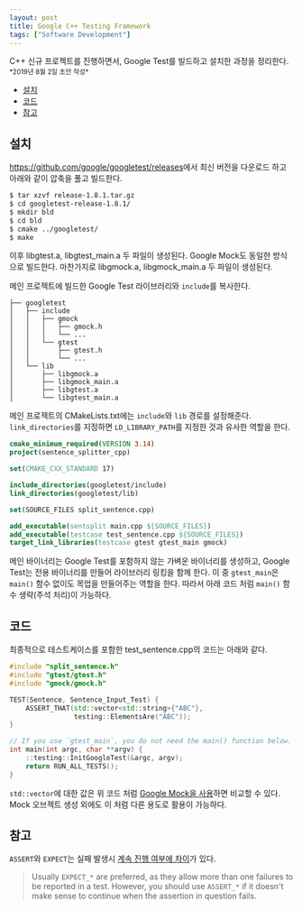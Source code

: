 ```yaml
---
layout: post
title: Google C++ Testing Framework
tags: ["Software Development"]
---
```


<div class="message">
C++ 신규 프로젝트를 진행하면서, Google Test를 빌드하고 설치한 과정을 정리한다.
</div>

<small>
*2019년 8월 2일 초안 작성*  
</small>

<!-- TOC -->

- [설치](#설치)
- [코드](#코드)
- [참고](#참고)

<!-- /TOC -->

## 설치
<https://github.com/google/googletest/releases>에서 최신 버전을 다운로드 하고 아래와 같이 압축을 풀고 빌드한다.

```bash
$ tar xzvf release-1.8.1.tar.gz
$ cd googletest-release-1.8.1/
$ mkdir bld
$ cd bld
$ cmake ../googletest/
$ make
```

이후 libgtest.a, libgtest_main.a 두 파일이 생성된다. Google Mock도 동일한 방식으로 빌드한다. 마찬가지로 libgmock.a, libgmock_main.a 두 파일이 생성된다. 

메인 프로젝트에 빌드한 Google Test 라이브러리와 `include`를 복사한다.

```
├── googletest
│   ├── include
│   │   ├── gmock
│   │   │   ├── gmock.h
│   │   │   └── ...
│   │   └── gtest
│   │       ├── gtest.h
│   │       └── ...
│   └── lib
│       ├── libgmock.a
│       ├── libgmock_main.a
│       ├── libgtest.a
│       └── libgtest_main.a
```

메인 프로젝트의 CMakeLists.txt에는 `include`와 `lib` 경로를 설정해준다. `link_directories`를 지정하면 `LD_LIBRARY_PATH`를 지정한 것과 유사한 역할을 한다.

```cmake
cmake_minimum_required(VERSION 3.14)
project(sentence_splitter_cpp)

set(CMAKE_CXX_STANDARD 17)

include_directories(googletest/include)
link_directories(googletest/lib)

set(SOURCE_FILES split_sentence.cpp)

add_executable(sentsplit main.cpp ${SOURCE_FILES})
add_executable(testcase test_sentence.cpp ${SOURCE_FILES})
target_link_libraries(testcase gtest gtest_main gmock)
```

메인 바이너리는 Google Test를 포함하지 않는 가벼운 바이너리를 생성하고, Google Test는 전용 바이너리를 만들어 라이브러리 링킹을 함께 한다. 이 중 `gtest_main`은 `main()` 함수 없이도 목업을 만들어주는 역할을 한다. 따라서 아래 코드 처럼 `main()` 함수 생략(주석 처리)이 가능하다.

## 코드
최종적으로 테스트케이스를 포함한 test_sentence.cpp의 코드는 아래와 같다.
```c++
#include "split_sentence.h"
#include "gtest/gtest.h"
#include "gmock/gmock.h"

TEST(Sentence, Sentence_Input_Test) {
    ASSERT_THAT(std::vector<std::string>{"ABC"},
                testing::ElementsAre("ABC"));
}

// If you use `gtest_main`, you do not need the main() function below.
int main(int argc, char **argv) {
    ::testing::InitGoogleTest(&argc, argv);
    return RUN_ALL_TESTS();
}
```

`std::vector`에 대한 값은 위 코드 처럼 [Google Mock을 사용](https://stackoverflow.com/a/2797990)하면 비교할 수 있다. Mock 오브젝트 생성 외에도 이 처럼 다른 용도로 활용이 가능하다.

## 참고
`ASSERT`와 `EXPECT`는 실패 발생시 [계속 진행 여부에 차이](https://stackoverflow.com/a/2565309)가 있다.
> Usually `EXPECT_*` are preferred, as they allow more than one failures to be reported in a test. However, you should use `ASSERT_*` if it doesn't make sense to continue when the assertion in question fails.